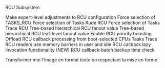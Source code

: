 RCU Subsystem


Make expert-level adjustments to RCU configuration Force selection of TASKS_RCU Force selection of Tasks Rude RCU Force selection of Tasks Trace RCU Tree-based hierarchical RCU fanout value Tree-based hierarchical RCU leaf-level fanout value Enable RCU priority boosting Offload RCU callback processing from boot-selected CPUs Tasks Trace RCU readers use memory barriers in user and idle RCU callback lazy invocation functionality (NEW) RCU callback-batch backup time check



Transformer moi l'image en format texte en respectant la mise en forme

